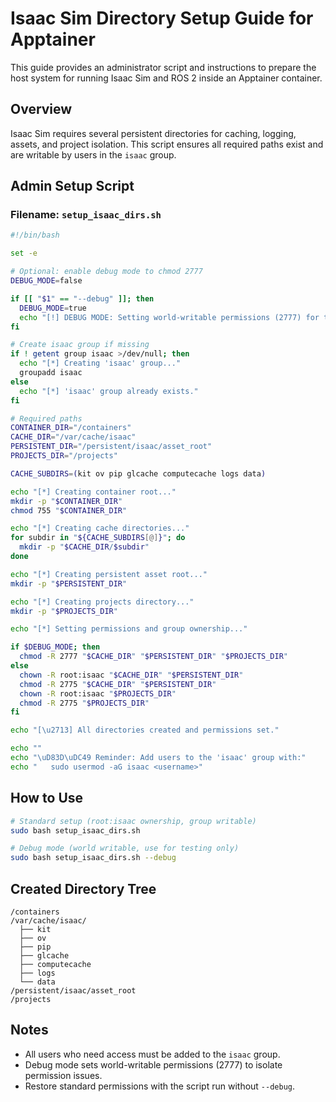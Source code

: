 # Isaac Sim Directory Setup Guide for Apptainer

This guide provides an administrator script and instructions to prepare the host system for running Isaac Sim and ROS 2 inside an Apptainer container.

## Overview

Isaac Sim requires several persistent directories for caching, logging, assets, and project isolation. This script ensures all required paths exist and are writable by users in the `isaac` group.

## Admin Setup Script

### Filename: `setup_isaac_dirs.sh`

```bash
#!/bin/bash

set -e

# Optional: enable debug mode to chmod 2777
DEBUG_MODE=false

if [[ "$1" == "--debug" ]]; then
  DEBUG_MODE=true
  echo "[!] DEBUG MODE: Setting world-writable permissions (2777) for testing."
fi

# Create isaac group if missing
if ! getent group isaac >/dev/null; then
  echo "[*] Creating 'isaac' group..."
  groupadd isaac
else
  echo "[*] 'isaac' group already exists."
fi

# Required paths
CONTAINER_DIR="/containers"
CACHE_DIR="/var/cache/isaac"
PERSISTENT_DIR="/persistent/isaac/asset_root"
PROJECTS_DIR="/projects"

CACHE_SUBDIRS=(kit ov pip glcache computecache logs data)

echo "[*] Creating container root..."
mkdir -p "$CONTAINER_DIR"
chmod 755 "$CONTAINER_DIR"

echo "[*] Creating cache directories..."
for subdir in "${CACHE_SUBDIRS[@]}"; do
  mkdir -p "$CACHE_DIR/$subdir"
done

echo "[*] Creating persistent asset root..."
mkdir -p "$PERSISTENT_DIR"

echo "[*] Creating projects directory..."
mkdir -p "$PROJECTS_DIR"

echo "[*] Setting permissions and group ownership..."

if $DEBUG_MODE; then
  chmod -R 2777 "$CACHE_DIR" "$PERSISTENT_DIR" "$PROJECTS_DIR"
else
  chown -R root:isaac "$CACHE_DIR" "$PERSISTENT_DIR"
  chmod -R 2775 "$CACHE_DIR" "$PERSISTENT_DIR"
  chown -R root:isaac "$PROJECTS_DIR"
  chmod -R 2775 "$PROJECTS_DIR"
fi

echo "[\u2713] All directories created and permissions set."

echo ""
echo "\uD83D\uDC49 Reminder: Add users to the 'isaac' group with:"
echo "   sudo usermod -aG isaac <username>"
```

## How to Use

```bash
# Standard setup (root:isaac ownership, group writable)
sudo bash setup_isaac_dirs.sh

# Debug mode (world writable, use for testing only)
sudo bash setup_isaac_dirs.sh --debug
```

## Created Directory Tree

```
/containers
/var/cache/isaac/
  ├── kit
  ├── ov
  ├── pip
  ├── glcache
  ├── computecache
  ├── logs
  └── data
/persistent/isaac/asset_root
/projects
```

## Notes

* All users who need access must be added to the `isaac` group.
* Debug mode sets world-writable permissions (2777) to isolate permission issues.
* Restore standard permissions with the script run without `--debug`.
